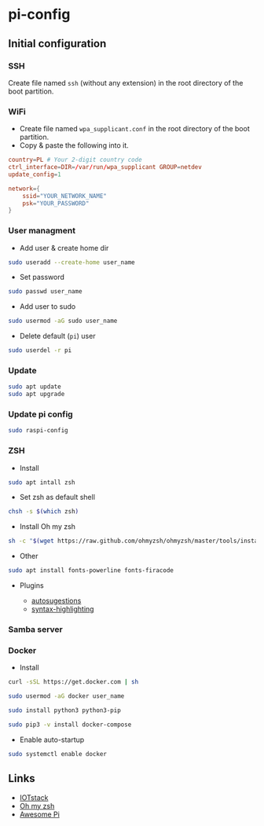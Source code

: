 # pi-config

## Initial configuration

### SSH
Create file named `ssh` (without any extension) in the root directory of the boot partition.

### WiFi
* Create file named `wpa_supplicant.conf` in the root directory of the boot partition.
* Copy & paste the following into it.

```conf
country=PL # Your 2-digit country code
ctrl_interface=DIR=/var/run/wpa_supplicant GROUP=netdev
update_config=1

network={
    ssid="YOUR_NETWORK_NAME"
    psk="YOUR_PASSWORD"
}
```

### User managment
* Add user & create home dir
```sh
sudo useradd --create-home user_name
```
* Set password
```sh
sudo passwd user_name
```
* Add user to sudo
```sh
sudo usermod -aG sudo user_name
```
* Delete default (`pi`) user
```sh
sudo userdel -r pi
```

### Update
```sh
sudo apt update
sudo apt upgrade
```

### Update pi config
```sh
sudo raspi-config
```

### ZSH
* Install
```sh
sudo apt intall zsh
```
* Set zsh as default shell
```sh
chsh -s $(which zsh)
```
* Install Oh my zsh
```sh
sh -c "$(wget https://raw.github.com/ohmyzsh/ohmyzsh/master/tools/install.sh -O -)"
```
* Other
```sh
sudo apt install fonts-powerline fonts-firacode
```
* Plugins

    * [autosugestions](https://github.com/zsh-users/zsh-autosuggestions)
    * [syntax-highlighting](https://github.com/zsh-users/zsh-syntax-highlighting)

### Samba server

### Docker

* Install
```sh
curl -sSL https://get.docker.com | sh

sudo usermod -aG docker user_name

sudo install python3 python3-pip

sudo pip3 -v install docker-compose
```

* Enable auto-startup
```sh
sudo systemctl enable docker
```

## Links
* [IOTstack](https://github.com/SensorsIot/IOTstack)
* [Oh my zsh](https://ohmyz.sh/)
* [Awesome Pi](https://github.com/thibmaek/awesome-raspberry-pi)